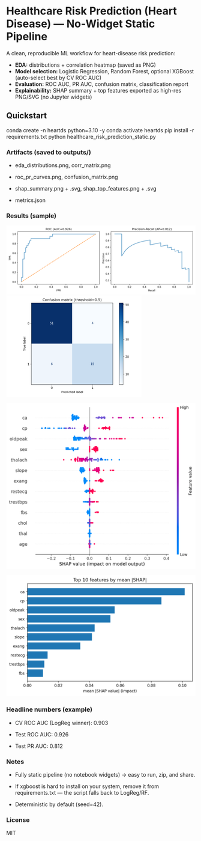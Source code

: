 # Healthcare Risk Prediction (Heart Disease) — No-Widget Static Pipeline

A clean, reproducible ML workflow for heart-disease risk prediction:

- **EDA:** distributions + correlation heatmap (saved as PNG)
- **Model selection:** Logistic Regression, Random Forest, optional XGBoost (auto-select best by CV ROC AUC)
- **Evaluation:** ROC AUC, PR AUC, confusion matrix, classification report
- **Explainability:** SHAP summary + top features exported as high-res PNG/SVG (no Jupyter widgets)

## Quickstart


conda create -n heartds python=3.10 -y
conda activate heartds
pip install -r requirements.txt
python healthcare_risk_prediction_static.py

### Artifacts (saved to outputs/)

- eda_distributions.png, corr_matrix.png

- roc_pr_curves.png, confusion_matrix.png

- shap_summary.png + .svg, shap_top_features.png + .svg

- metrics.json

### Results (sample)
<p> <img src="roc_pr_curves.png" width="600" /> <img src="confusion_matrix.png" width="360" /> </p> <p> <img src="shap_summary.png" width="900" /> </p> <p> <img src="shap_top_features.png" width="900" /> </p>

### Headline numbers (example)

- CV ROC AUC (LogReg winner): 0.903

- Test ROC AUC: 0.926

- Test PR AUC: 0.812

### Notes

- Fully static pipeline (no notebook widgets) → easy to run, zip, and share.

- If xgboost is hard to install on your system, remove it from requirements.txt — the script falls back to LogReg/RF.

- Deterministic by default (seed=42).

### License

MIT
